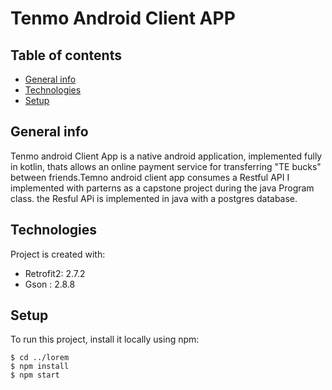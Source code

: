 # Tenmo Android Client APP
## Table of contents
* [General info](#general-info)
* [Technologies](#technologies)
* [Setup](#setup)

## General info
Tenmo android Client App is a native android application, implemented fully in kotlin, thats allows an online payment service for transferring "TE bucks" between friends.Temno android client app consumes a Restful API  I implemented with parterns as a capstone project during the java Program class. the Resful APi is implemented  in java with a postgres database.  
   
	
## Technologies
Project is created with:
* Retrofit2: 2.7.2
* Gson : 2.8.8
	
## Setup
To run this project, install it locally using npm:

```
$ cd ../lorem
$ npm install
$ npm start
```
